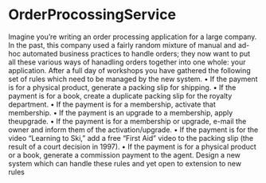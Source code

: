 # OrderProcossingService
Imagine you’re writing an order processing application for a large company. In the past, this company used a fairly 
random mixture of manual and ad-hoc automated business practices to handle orders; they now want to put all these 
various ways of hanadling orders together into one whole: your application. After a full day of workshops you have 
gathered the following set of rules which need to be managed by the new system.
• If the payment is for a physical product, generate a packing slip for shipping.
• If the payment is for a book, create a duplicate packing slip for the royalty department.
• If the payment is for a membership, activate that membership.
• If the payment is an upgrade to a membership, apply theupgrade.
• If the payment is for a membership or upgrade, e-mail the owner and inform them of the activation/upgrade.
• If the payment is for the video “Learning to Ski,” add a free “First Aid” video to the packing slip (the result of a court 
decision in 1997).
• If the payment is for a physical product or a book, generate a commission payment to the agent. 
Design a new system which can handle these rules and yet open to extension to new rules
